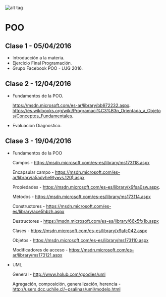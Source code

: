 ![alt tag](http://cice.es/wp-content/uploads/2013/11/microsoft-visual-studio-online.jpg)
# POO

## Clase 1 - 05/04/2016
- Introducción a la materia.
- Ejercicio Final Programación.
- Grupo Facebook POO - LUG 2016.

## Clase 2 - 12/04/2016
- Fundamentos de la POO.

  https://msdn.microsoft.com/es-ar/library/bb972232.aspx.
  https://es.wikibooks.org/wiki/Programaci%C3%B3n_Orientada_a_Objetos/Conceptos_Fundamentales.
- Evaluacion Diagnostico.

## Clase 3 - 19/04/2016
- Fundamentos de la POO
  
  Campos - https://msdn.microsoft.com/es-es/library/ms173118.aspx

  Encapsular campo - https://msdn.microsoft.com/es-ar/library/a5adyhe9(v=vs.120).aspx

  Propiedades - https://msdn.microsoft.com/es-es/library/x9fsa0sw.aspx.
  
  Métodos - https://msdn.microsoft.com/es-es/library/ms173114.aspx
  
  Constructores - https://msdn.microsoft.com/es-es/library/ace5hbzh.aspx
  
  Destructores - https://msdn.microsoft.com/es-es/library/66x5fx1b.aspx
  
  Clases - https://msdn.microsoft.com/es-es/library/x9afc042.aspx
  
  Objetos - https://msdn.microsoft.com/es-es/library/ms173110.aspx
  
  Modificadores de acceso - https://msdn.microsoft.com/es-ar/library/ms173121.aspx
  
- UML 

  General - http://www.holub.com/goodies/uml
  
  Agregación, composición, generalización, herencia - http://users.dcc.uchile.cl/~psalinas/uml/modelo.html
  
  
  
  

